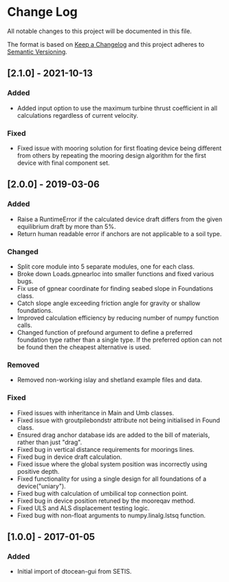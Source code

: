 # Change Log

All notable changes to this project will be documented in this file.

The format is based on [Keep a Changelog](http://keepachangelog.com/)
and this project adheres to [Semantic Versioning](http://semver.org/).

## [2.1.0] - 2021-10-13

### Added

-   Added input option to use the maximum turbine thrust coefficient in all 
    calculations regardless of current velocity.

### Fixed

-   Fixed issue with mooring solution for first floating device being different
    from others by repeating the mooring design algorithm for the first device
    with final component set.

## [2.0.0] - 2019-03-06

### Added

-   Raise a RuntimeError if the calculated device draft differs from the given 
    equilibrium draft by more than 5%.
-   Return human readable error if anchors are not applicable to a soil type.

### Changed

-   Split core module into 5 separate modules, one for each class.
-   Broke down Loads.gpnearloc into smaller functions and fixed various bugs.
-   Fix use of gpnear coordinate for finding seabed slope in Foundations class.
-   Catch slope angle exceeding friction angle for gravity or shallow
    foundations.
-   Improved calculation efficiency by reducing number of numpy function calls.
-   Changed function of prefound argument to define a preferred foundation type
    rather than a single type. If the preferred option can not be found then the
    cheapest alternative is used.

### Removed

-   Removed non-working islay and shetland example files and data.

### Fixed

-   Fixed issues with inheritance in Main and Umb classes.
-   Fixed issue with groutpilebondstr attribute not being initialised in Found
    class.
-   Ensured drag anchor database ids are added to the bill of materials, rather
    than just "drag".
-   Fixed bug in vertical distance requirements for moorings lines.
-   Fixed bug in device draft calculation.
-   Fixed issue where the global system position was incorrectly using positive
    depth.
-   Fixed functionality for using a single design for all foundations of a 
    device("uniary").
-   Fixed bug with calculation of umbilical top connection point.
-   Fixed bug in device position retuned by the mooreqav method.
-   Fixed ULS and ALS displacement testing logic.
-   Fixed bug with non-float arguments to numpy.linalg.lstsq function.

## [1.0.0] -   2017-01-05

### Added

-   Initial import of dtocean-gui from SETIS.


